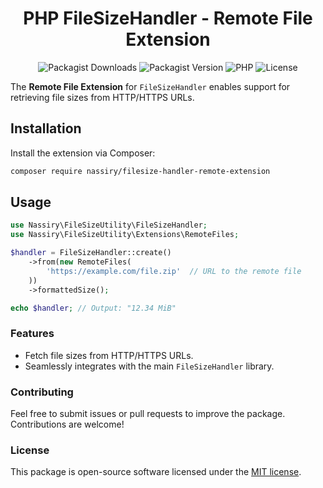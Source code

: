 <div align="center">

# PHP FileSizeHandler - Remote File Extension

![Packagist Downloads](https://img.shields.io/packagist/dt/nassiry/filesize-handler-remote-extension)
![Packagist Version](https://img.shields.io/packagist/v/nassiry/filesize-handler-remote-extension)
![PHP](https://img.shields.io/badge/PHP-%5E8.0-blue)
![License](https://img.shields.io/github/license/nassiry/filesize-handler-remote-extension)

</div>


The **Remote File Extension** for `FileSizeHandler` enables support for retrieving file sizes from HTTP/HTTPS URLs.

## Installation

Install the extension via Composer:

```bash
composer require nassiry/filesize-handler-remote-extension
```
## Usage
```php
use Nassiry\FileSizeUtility\FileSizeHandler;
use Nassiry\FileSizeUtility\Extensions\RemoteFiles;

$handler = FileSizeHandler::create()
    ->from(new RemoteFiles(
        'https://example.com/file.zip'  // URL to the remote file
    ))
    ->formattedSize();

echo $handler; // Output: "12.34 MiB"
```
### Features
- Fetch file sizes from HTTP/HTTPS URLs.
- Seamlessly integrates with the main `FileSizeHandler` library.

### Contributing
Feel free to submit issues or pull requests to improve the package. Contributions are welcome!

### License
This package is open-source software licensed under the [MIT license](LICENSE).
